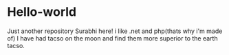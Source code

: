 # Hello-world
Just another repository
Surabhi here! i like .net and php(thats why i'm made of)
I  have had tacso on the moon and find them more superior to the earth tacso.

